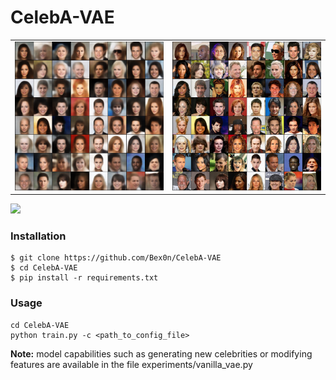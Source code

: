 # CelebA-VAE

<table>
  <tr>
    <td style="width:50%">
      <img src="https://raw.githubusercontent.com/Bex0n/CelebA-VAE/main/assets/vae_reconstruction.png" width="100%"/>
    </td>
    <td style="width:50%">
      <img src="https://raw.githubusercontent.com/Bex0n/CelebA-VAE/main/assets/vae_training_data.png" width="100%"/>
    </td>
  </tr>
</table>

![][3]

### Installation
```
$ git clone https://github.com/Bex0n/CelebA-VAE
$ cd CelebA-VAE
$ pip install -r requirements.txt
```

### Usage
```
cd CelebA-VAE
python train.py -c <path_to_config_file>
```

**Note:** model capabilities such as generating new celebrities or modifying features are available in the file experiments/vanilla_vae.py

[1]: https://raw.githubusercontent.com/Bex0n/CelebA-VAE/main/assets/vae_training_data.png
[2]: https://raw.githubusercontent.com/Bex0n/CelebA-VAE/main/assets/vae_reconstruction.png
[3]: https://raw.githubusercontent.com/Bex0n/CelebA-VAE/main/assets/vae_interpolation.png
